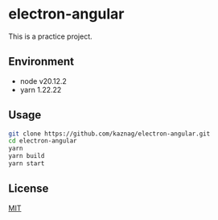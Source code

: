 # electron-angular

This is a practice project.

## Environment

- node v20.12.2
- yarn 1.22.22

## Usage

``` bash
git clone https://github.com/kaznag/electron-angular.git
cd electron-angular
yarn
yarn build
yarn start
```

## License

[MIT](LICENSE)
